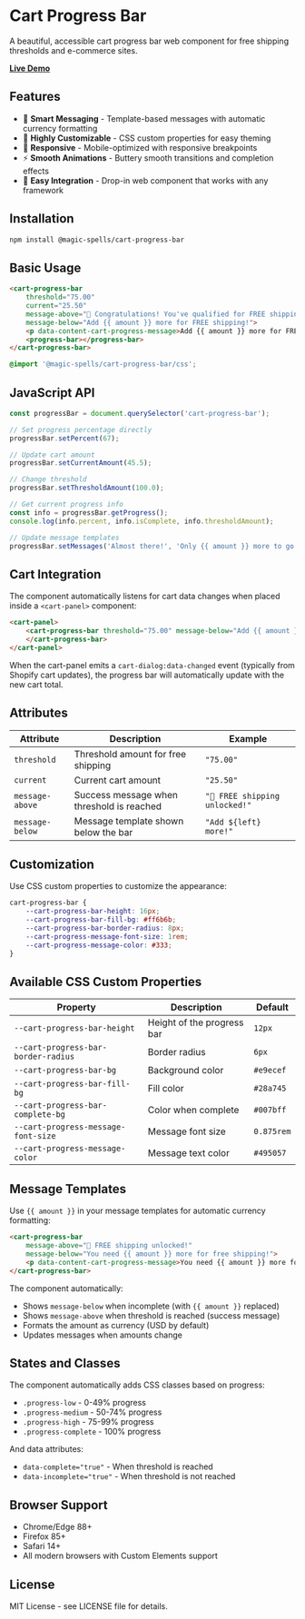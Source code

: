 # Cart Progress Bar

A beautiful, accessible cart progress bar web component for free shipping thresholds and e-commerce sites.

[**Live Demo**](https://magic-spells.github.io/cart-progress-bar/demo/)

## Features

- 🎯 **Smart Messaging** - Template-based messages with automatic currency formatting
- 🎨 **Highly Customizable** - CSS custom properties for easy theming
- 📱 **Responsive** - Mobile-optimized with responsive breakpoints
- ⚡ **Smooth Animations** - Buttery smooth transitions and completion effects
- 🔧 **Easy Integration** - Drop-in web component that works with any framework

## Installation

```bash
npm install @magic-spells/cart-progress-bar
```

## Basic Usage

```html
<cart-progress-bar
	threshold="75.00"
	current="25.50"
	message-above="🎉 Congratulations! You've qualified for FREE shipping!"
	message-below="Add {{ amount }} more for FREE shipping!">
	<p data-content-cart-progress-message>Add {{ amount }} more for FREE shipping!</p>
	<progress-bar></progress-bar>
</cart-progress-bar>
```

```css
@import '@magic-spells/cart-progress-bar/css';
```

## JavaScript API

```javascript
const progressBar = document.querySelector('cart-progress-bar');

// Set progress percentage directly
progressBar.setPercent(67);

// Update cart amount
progressBar.setCurrentAmount(45.5);

// Change threshold
progressBar.setThresholdAmount(100.0);

// Get current progress info
const info = progressBar.getProgress();
console.log(info.percent, info.isComplete, info.thresholdAmount);

// Update message templates
progressBar.setMessages('Almost there!', 'Only {{ amount }} more to go!');
```

## Cart Integration

The component automatically listens for cart data changes when placed inside a `<cart-panel>` component:

```html
<cart-panel>
	<cart-progress-bar threshold="75.00" message-below="Add {{ amount }} more for FREE shipping!">
	</cart-progress-bar>
</cart-panel>
```

When the cart-panel emits a `cart-dialog:data-changed` event (typically from Shopify cart updates), the progress bar will automatically update with the new cart total.

## Attributes

| Attribute       | Description                               | Example                        |
| --------------- | ----------------------------------------- | ------------------------------ |
| `threshold`     | Threshold amount for free shipping        | `"75.00"`                      |
| `current`       | Current cart amount                       | `"25.50"`                      |
| `message-above` | Success message when threshold is reached | `"🎉 FREE shipping unlocked!"` |
| `message-below` | Message template shown below the bar      | `"Add ${left} more!"`          |

## Customization

Use CSS custom properties to customize the appearance:

```css
cart-progress-bar {
	--cart-progress-bar-height: 16px;
	--cart-progress-bar-fill-bg: #ff6b6b;
	--cart-progress-bar-border-radius: 8px;
	--cart-progress-message-font-size: 1rem;
	--cart-progress-message-color: #333;
}
```

## Available CSS Custom Properties

| Property                            | Description                | Default    |
| ----------------------------------- | -------------------------- | ---------- |
| `--cart-progress-bar-height`        | Height of the progress bar | `12px`     |
| `--cart-progress-bar-border-radius` | Border radius              | `6px`      |
| `--cart-progress-bar-bg`            | Background color           | `#e9ecef`  |
| `--cart-progress-bar-fill-bg`       | Fill color                 | `#28a745`  |
| `--cart-progress-bar-complete-bg`   | Color when complete        | `#007bff`  |
| `--cart-progress-message-font-size` | Message font size          | `0.875rem` |
| `--cart-progress-message-color`     | Message text color         | `#495057`  |

## Message Templates

Use `{{ amount }}` in your message templates for automatic currency formatting:

```html
<cart-progress-bar
	message-above="🎉 FREE shipping unlocked!"
	message-below="You need {{ amount }} more for free shipping!">
	<p data-content-cart-progress-message>You need {{ amount }} more for free shipping!</p>
</cart-progress-bar>
```

The component automatically:

- Shows `message-below` when incomplete (with `{{ amount }}` replaced)
- Shows `message-above` when threshold is reached (success message)
- Formats the amount as currency (USD by default)
- Updates messages when amounts change

## States and Classes

The component automatically adds CSS classes based on progress:

- `.progress-low` - 0-49% progress
- `.progress-medium` - 50-74% progress
- `.progress-high` - 75-99% progress
- `.progress-complete` - 100% progress

And data attributes:

- `data-complete="true"` - When threshold is reached
- `data-incomplete="true"` - When threshold is not reached

## Browser Support

- Chrome/Edge 88+
- Firefox 85+
- Safari 14+
- All modern browsers with Custom Elements support

## License

MIT License - see LICENSE file for details.
